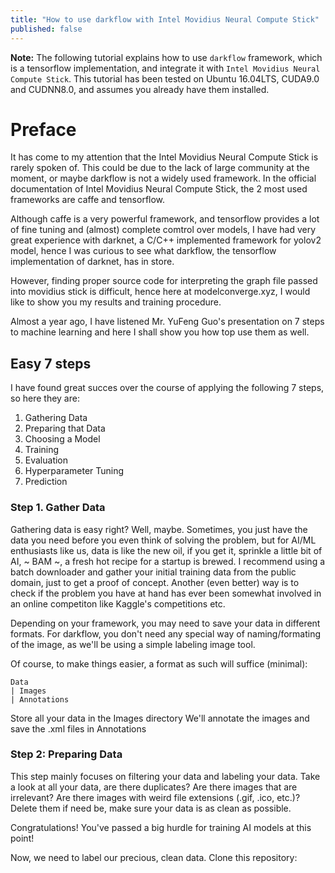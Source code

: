 ```yaml
---
title: "How to use darkflow with Intel Movidius Neural Compute Stick"
published: false
---
```


**Note:** The following tutorial explains how to use ```darkflow``` framework, which is a tensorflow implementation, and integrate it with ```Intel Movidius Neural Compute Stick```. This tutorial has been tested on Ubuntu 16.04LTS, CUDA9.0 and CUDNN8.0, and assumes you already have them installed.

# Preface
It has come to my attention that the Intel Movidius Neural Compute Stick is rarely spoken of. This could be due to the lack of large community at the moment, or maybe darkflow is not a widely used framework. In the official documentation of Intel Movidius Neural Compute Stick, the 2 most used frameworks are caffe and tensorflow. 

Although caffe is a very powerful framework, and tensorflow provides a lot of fine tuning and (almost) complete comtrol over models, I have had very great experience with darknet, a C/C++ implemented framework for yolov2 model, hence I was curious to see what darkflow, the tensorflow implementation of darknet, has in store.

However, finding proper source code for interpreting the graph file passed into movidius stick is difficult, hence here at modelconverge.xyz, I would like to show you my results and training procedure.

Almost a year ago, I have listened Mr. YuFeng Guo's presentation on 7 steps to machine learning and here I shall show you how top use them as well.

## Easy 7 steps
I have found great succes over the course of applying the following 7 steps, so here they are:
1. Gathering Data 
2. Preparing that Data 
3. Choosing a Model 
4. Training 
5. Evaluation 
6. Hyperparameter Tuning 
7. Prediction

### Step 1. Gather Data
Gathering data is easy right? Well, maybe. Sometimes, you just have the data you need before you even think of solving the problem, but for AI/ML enthusiasts like us, data is like the new oil, if you get it, sprinkle a little bit of AI, ~ BAM ~, a fresh hot recipe for a startup is brewed. I recommend using a batch downloader and gather your initial training data from the public domain, just to get a proof of concept. Another (even better) way is to check if the problem you have at hand has ever been somewhat involved in an online competiton like Kaggle's competitions etc.

Depending on your framework, you may need to save your data in different formats. For darkflow, you don't need any special way of naming/formating of the image, as we'll be using a simple labeling image tool.

Of course, to make things easier, a format as such will suffice (minimal):

```Directory
Data
| Images
| Annotations
```
Store all your data in the Images directory
We'll annotate the images and save the .xml files in Annotations

### Step 2: Preparing Data
This step mainly focuses on filtering your data and labeling your data. Take a look at all your data, are there duplicates? Are there images that are irrelevant? Are there images with weird file extensions (.gif, .ico, etc.)? Delete them if need be, make sure your data is as clean as possible.

Congratulations! You've passed a big hurdle for training AI models at this point!

Now, we need to label our precious, clean data. Clone this repository: